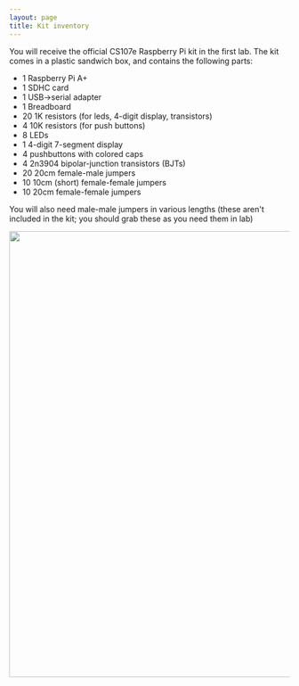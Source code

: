 ```yaml
---
layout: page
title: Kit inventory
---
```


You will receive the official CS107e Raspberry Pi kit in the first lab.
The kit comes in a plastic sandwich box, and contains the following parts:

* 1 Raspberry Pi A+
* 1 SDHC card
* 1 USB->serial adapter 
* 1 Breadboard
* 20 1K resistors (for leds, 4-digit display, transistors)
* 4 10K resistors (for push buttons)
* 8 LEDs
* 1 4-digit 7-segment display
* 4 pushbuttons with colored caps
* 4 2n3904 bipolar-junction transistors (BJTs)
* 20 20cm female-male jumpers 
* 10 10cm (short) female-female jumpers
* 10 20cm female-female jumpers

You will also need male-male jumpers in various lengths (these aren't included in the kit; you should grab these as you need them in lab)

<img src="../images/kit.jpg" width="800">




